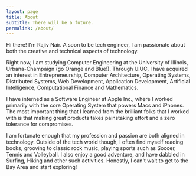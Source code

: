 ```yaml
---
layout: page
title: About
subtitle: There will be a future.
permalink: /about/
---
```


Hi there! I'm Rajiv Nair. A soon to be tech engineer, I am passionate about both the creative and technical aspects of technology.

Right now, I am studying Computer Engineering at the University of Illinois, Urbana-Champaign (go Orange and Blue!). Through UIUC, I have acquired an interest in Entrepreneurship, Computer Architecture, Operating Systems, Distributed Systems, Web Development, Application Development, Artificial Intelligence, Computational Finance and Mathematics.

I have interned as a Software Engineer at Apple Inc., where I worked primarily with the core Operating System that powers Macs and iPhones. The most important thing that I learned from the brilliant folks that I worked with is that making great products takes painstaking effort and a zero tolerance for compromises.

I am fortunate enough that my profession and passion are both aligned in technology. Outside of the tech world though, I often find myself reading books, grooving to classic rock music, playing sports such as Soccer, Tennis and Volleyball. I also enjoy a good adventure, and have dabbled in Surfing, Hiking and other such activities. Honestly, I can't wait to get to the Bay Area and start exploring!
